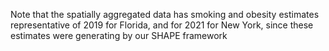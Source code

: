 Note that the spatially aggregated data has smoking and obesity estimates representative of 2019 for Florida, and for 2021 for New York, since these estimates were generating by our SHAPE framework
